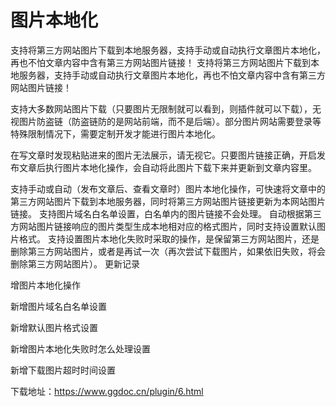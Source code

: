 # 图片本地化
支持将第三方网站图片下载到本地服务器，支持手动或自动执行文章图片本地化，再也不怕文章内容中含有第三方网站图片链接！
支持将第三方网站图片下载到本地服务器，支持手动或自动执行文章图片本地化，再也不怕文章内容中含有第三方网站图片链接！

支持大多数网站图片下载（只要图片无限制就可以看到，则插件就可以下载），无视图片防盗链（防盗链防的是网站前端，而不是后端）。部分图片网站需要登录等特殊限制情况下，需要定制开发才能进行图片本地化。

在写文章时发现粘贴进来的图片无法展示，请无视它。只要图片链接正确，开启发布文章后执行图片本地化操作，会自动将此图片下载下来并更新到文章内容里。

支持手动或自动（发布文章后、查看文章时）图片本地化操作，可快速将文章中的第三方网站图片下载到本地服务器，同时将第三方网站图片链接更新为本网站图片链接。
支持图片域名白名单设置，白名单内的图片链接不会处理。
自动根据第三方网站图片链接响应的图片类型生成本地相对应的格式图片，同时支持设置默认图片格式。
支持设置图片本地化失败时采取的操作，是保留第三方网站图片，还是删除第三方网站图片，或者是再试一次（再次尝试下载图片，如果依旧失败，将会删除第三方网站图片）。
更新记录

增图片本地化操作

新增图片域名白名单设置

新增默认图片格式设置

新增图片本地化失败时怎么处理设置

新增下载图片超时时间设置

下载地址：https://www.ggdoc.cn/plugin/6.html
